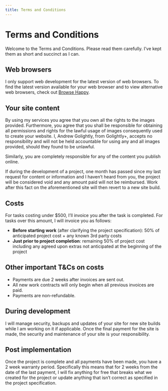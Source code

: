 ```yaml
---
title: Terms and Conditions
---
```


# Terms and Conditions

Welcome to the Terms and Conditions. Please read them carefully. I’ve kept them as short and succinct as I can.

## Web browsers

I only support web development for the latest version of web browsers. To find the latest version available for your web browser and to view alternative web browsers, check out [Browse Happy](http://browsehappy.com/).

## Your site content

By using my services you agree that you own all the rights to the images provided. Furthermore, you agree that you shall be responsible for obtaining all permissions and rights for the lawful usage of images consequently used to create your website. I, Andrew Golightly, from Golightly+, accepts no responsibility and will not be held accountable for using any and all images provided, should they found to be unlawful.

Similarly, you are completely responsible for any of the content you publish online.

If during the development of a project, one month has passed since my last request for content or information and I haven’t heard from you, the project will be considered void and any amount paid will not be reimbursed. Work after this fact on the aforementioned site will then revert to a new site build.

## Costs

For tasks costing under $500, I’ll invoice you after the task is completed. For tasks over this amount, I will invoice you as follows:

- **Before starting work** (after clarifying the project specification): 50% of anticipated project cost + any known 3rd party costs
- **Just prior to project completion**: remaining 50% of project cost including any agreed upon extras not anticipated at the beginning of the project

## Other important T&Cs on costs

- Payments are due 2 weeks after invoices are sent out.
- All new work contracts will only begin when all previous invoices are paid.
- Payments are non-refundable.

## During development

I will manage security, backups and updates of your site for new site builds while I am working on it if applicable. Once the final payment for the site is made, the security and maintenance of your site is your responsibility.

## Post implementation

Once the project is complete and all payments have been made, you have a 2 week warranty period. Specifically this means that for 2 weeks from the date of the last payment, I will fix anything for free that breaks what we created for the project or update anything that isn’t correct as specified in the project specification.
